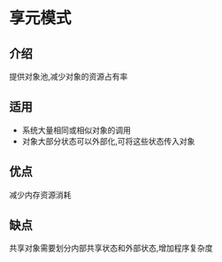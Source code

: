 # 享元模式

## 介绍

提供对象池,减少对象的资源占有率

## 适用

* 系统大量相同或相似对象的调用
* 对象大部分状态可以外部化,可将这些状态传入对象

## 优点

减少内存资源消耗


## 缺点

共享对象需要划分内部共享状态和外部状态,增加程序复杂度


